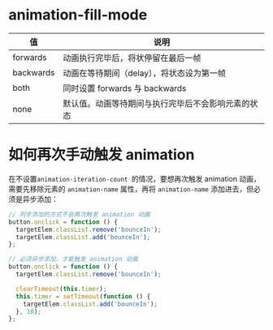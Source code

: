 # animation-fill-mode

| 值 | 说明 |
|--- | --- |
| forwards | 动画执行完毕后，将状停留在最后一帧 |
| backwards | 动画在等待期间（delay），将状态设为第一帧 |
| both | 同时设置 forwards 与 backwards |
| none | 默认值。动画等待期间与执行完毕后不会影响元素的状态 |

# 如何再次手动触发 animation

在不设置`animation-iteration-count `的情况，要想再次触发 animation 动画，需要先移除元素的 `animation-name` 属性，再将 `animation-name` 添加进去，但必须是异步添加：

```js
// 同步添加的方式不会两次触发 animation 动画
button.onclick = function () {
  targetElem.classList.remove('bounceIn');
  targetElem.classList.add('bounceIn');
};

// 必须异步添加，才能触发 animation 动画
button.onclick = function () {
  targetElem.classList.remove('bounceIn');

  clearTimeout(this.timer);
  this.timer = setTimeout(function () {
    targetElem.classList.add('bounceIn');
  }, 10);
};
```